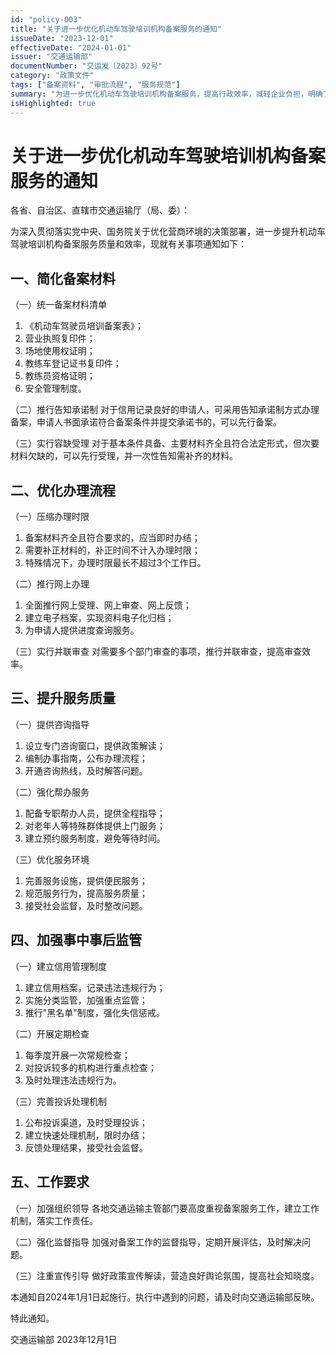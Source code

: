 ```yaml
---
id: "policy-003"
title: "关于进一步优化机动车驾驶培训机构备案服务的通知"
issueDate: "2023-12-01"
effectiveDate: "2024-01-01"
issuer: "交通运输部"
documentNumber: "交运发〔2023〕92号"
category: "政策文件"
tags: ["备案资料", "审批流程", "服务规范"]
summary: "为进一步优化机动车驾驶培训机构备案服务，提高行政效率，减轻企业负担，明确了备案材料清单、办理时限和在线办理等要求。"
isHighlighted: true
---
```


# 关于进一步优化机动车驾驶培训机构备案服务的通知

各省、自治区、直辖市交通运输厅（局、委）：

为深入贯彻落实党中央、国务院关于优化营商环境的决策部署，进一步提升机动车驾驶培训机构备案服务质量和效率，现就有关事项通知如下：

## 一、简化备案材料

（一）统一备案材料清单
1. 《机动车驾驶员培训备案表》；
2. 营业执照复印件；
3. 场地使用权证明；
4. 教练车登记证书复印件；
5. 教练员资格证明；
6. 安全管理制度。

（二）推行告知承诺制
对于信用记录良好的申请人，可采用告知承诺制方式办理备案，申请人书面承诺符合备案条件并提交承诺书的，可以先行备案。

（三）实行容缺受理
对于基本条件具备、主要材料齐全且符合法定形式，但次要材料欠缺的，可以先行受理，并一次性告知需补齐的材料。

## 二、优化办理流程

（一）压缩办理时限
1. 备案材料齐全且符合要求的，应当即时办结；
2. 需要补正材料的，补正时间不计入办理时限；
3. 特殊情况下，办理时限最长不超过3个工作日。

（二）推行网上办理
1. 全面推行网上受理、网上审查、网上反馈；
2. 建立电子档案，实现资料电子化归档；
3. 为申请人提供进度查询服务。

（三）实行并联审查
对需要多个部门审查的事项，推行并联审查，提高审查效率。

## 三、提升服务质量

（一）提供咨询指导
1. 设立专门咨询窗口，提供政策解读；
2. 编制办事指南，公布办理流程；
3. 开通咨询热线，及时解答问题。

（二）强化帮办服务
1. 配备专职帮办人员，提供全程指导；
2. 对老年人等特殊群体提供上门服务；
3. 建立预约服务制度，避免等待时间。

（三）优化服务环境
1. 完善服务设施，提供便民服务；
2. 规范服务行为，提高服务质量；
3. 接受社会监督，及时整改问题。

## 四、加强事中事后监管

（一）建立信用管理制度
1. 建立信用档案，记录违法违规行为；
2. 实施分类监管，加强重点监管；
3. 推行"黑名单"制度，强化失信惩戒。

（二）开展定期检查
1. 每季度开展一次常规检查；
2. 对投诉较多的机构进行重点检查；
3. 及时处理违法违规行为。

（三）完善投诉处理机制
1. 公布投诉渠道，及时受理投诉；
2. 建立快速处理机制，限时办结；
3. 反馈处理结果，接受社会监督。

## 五、工作要求

（一）加强组织领导
各地交通运输主管部门要高度重视备案服务工作，建立工作机制，落实工作责任。

（二）强化监督指导
加强对备案工作的监督指导，定期开展评估，及时解决问题。

（三）注重宣传引导
做好政策宣传解读，营造良好舆论氛围，提高社会知晓度。

本通知自2024年1月1日起施行。执行中遇到的问题，请及时向交通运输部反映。

特此通知。

交通运输部
2023年12月1日 